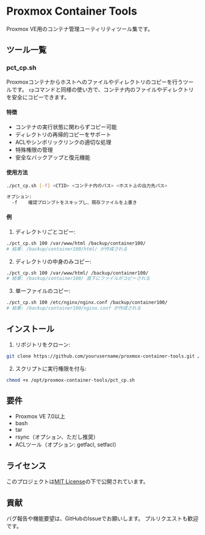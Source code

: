 # Proxmox Container Tools

Proxmox VE用のコンテナ管理ユーティリティツール集です。

## ツール一覧

### pct_cp.sh

Proxmoxコンテナからホストへのファイルやディレクトリのコピーを行うツールです。
`cp`コマンドと同様の使い方で、コンテナ内のファイルやディレクトリを安全にコピーできます。

#### 特徴

- コンテナの実行状態に関わらずコピー可能
- ディレクトリの再帰的コピーをサポート
- ACLやシンボリックリンクの適切な処理
- 特殊権限の管理
- 安全なバックアップと復元機能

#### 使用方法

```bash
./pct_cp.sh [-f] <CTID> <コンテナ内のパス> <ホスト上の出力先パス>

オプション:
  -f    確認プロンプトをスキップし、既存ファイルを上書き
```

#### 例

1. ディレクトリごとコピー:
```bash
./pct_cp.sh 100 /var/www/html /backup/container100/
# 結果: /backup/container100/html/ が作成される
```

2. ディレクトリの中身のみコピー:
```bash
./pct_cp.sh 100 /var/www/html/ /backup/container100/
# 結果: /backup/container100/ 直下にファイルがコピーされる
```

3. 単一ファイルのコピー:
```bash
./pct_cp.sh 100 /etc/nginx/nginx.conf /backup/container100/
# 結果: /backup/container100/nginx.conf が作成される
```

## インストール

1. リポジトリをクローン:
```bash
git clone https://github.com/yourusername/proxmox-container-tools.git /opt/proxmox-container-tools
```

2. スクリプトに実行権限を付与:
```bash
chmod +x /opt/proxmox-container-tools/pct_cp.sh
```

## 要件

- Proxmox VE 7.0以上
- bash
- tar
- rsync（オプション、ただし推奨）
- ACLツール（オプション: getfacl, setfacl）

## ライセンス

このプロジェクトは[MIT License](LICENSE)の下で公開されています。

## 貢献

バグ報告や機能要望は、GitHubのIssueでお願いします。
プルリクエストも歓迎です。 